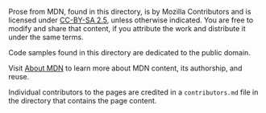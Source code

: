 Prose from MDN, found in this directory, is by Mozilla Contributors and is
licensed under [CC-BY-SA 2.5](http://creativecommons.org/licenses/by-sa/2.5/),
unless otherwise indicated. You are free to modify and share that content, if
you attribute the work and distribute it under the same terms.

Code samples found in this directory are dedicated to the public domain.

Visit [About
MDN](https://developer.mozilla.org/en-US/docs/MDN/About#Using_MDN_Web_Docs_content)
to learn more about MDN content, its authorship, and reuse.

Individual contributors to the pages are credited in a `contributors.md` file
in the directory that contains the page content.
